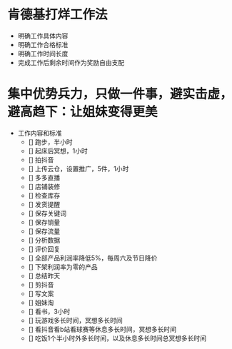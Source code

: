 # 肯德基打烊工作法

 - 明确工作具体内容
 - 明确工作合格标准
 - 明确工作时间长度
 - 完成工作后剩余时间作为奖励自由支配

# 集中优势兵力，只做一件事，避实击虚，避高趋下：让姐妹变得更美

- 工作内容和标准
  - [] 跑步，半小时
  - [] 起床后冥想，1小时
  - [] 拍抖音
  - [] 上传云仓，设置推广，5件，1小时
  - [] 多多直播
  - [] 店铺装修
  - [] 检查库存
  - [] 发货提醒
  - [] 保存关键词
  - [] 保存销量
  - [] 保存流量
  - [] 分析数据
  - [] 评价回复
  - [] 全部产品利润率降低5%，每周六及节日降价
  - [] 下架利润率为零的产品
  - [] 总结昨天
  - [] 剪抖音
  - [] 写文案
  - [] 姐妹淘
  - [] 看书，3小时
  - [] 玩游戏多长时间，冥想多长时间
  - [] 看抖音看b站看球赛等休息多长时间，冥想多长时间
  - [] 吃饭1个半小时外多长时间，以及休息多长时间总冥想多长时间
